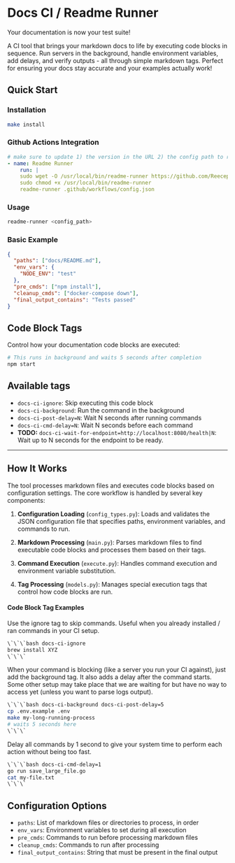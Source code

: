 # Docs CI / Readme Runner

Your documentation is now your test suite!

A CI tool that brings your markdown docs to life by executing code blocks in sequence. Run servers in the background, handle environment variables, add delays, and verify outputs - all through simple markdown tags. Perfect for ensuring your docs stay accurate and your examples actually work!

## Quick Start

### Installation

```bash
make install
```

### Github Actions Integration
```yaml
# make sure to update 1) the version in the URL 2) the config path to run against
- name: Readme Runner
    run: |
    sudo wget -O /usr/local/bin/readme-runner https://github.com/Reecepbcups/docs-ci/releases/download/v0.0.2/readme-runner
    sudo chmod +x /usr/local/bin/readme-runner
    readme-runner .github/workflows/config.json
```

### Usage

```bash
readme-runner <config_path>
```

### Basic Example

```json
{
  "paths": ["docs/README.md"],
  "env_vars": {
    "NODE_ENV": "test"
  },
  "pre_cmds": ["npm install"],
  "cleanup_cmds": ["docker-compose down"],
  "final_output_contains": "Tests passed"
}
```

## Code Block Tags

Control how your documentation code blocks are executed:

```bash docs-ci-background docs-ci-post-delay=5
# This runs in background and waits 5 seconds after completion
npm start
```

## Available tags
 * `docs-ci-ignore`: Skip executing this code block
 * `docs-ci-background`: Run the command in the background
 * `docs-ci-post-delay=N`: Wait N seconds after running commands
 * `docs-ci-cmd-delay=N`: Wait N seconds before each command
 * **TODO:** `docs-ci-wait-for-endpoint=http://localhost:8080/health|N`: Wait up to N seconds for the endpoint to be ready.


---

## How It Works

The tool processes markdown files and executes code blocks based on configuration settings. The core workflow is handled by several key components:

1. **Configuration Loading** (`config_types.py`): Loads and validates the JSON configuration file that specifies paths, environment variables, and commands to run.

2. **Markdown Processing** (`main.py`): Parses markdown files to find executable code blocks and processes them based on their tags.

3. **Command Execution** (`execute.py`): Handles command execution and environment variable substitution.

4. **Tag Processing** (`models.py`): Manages special execution tags that control how code blocks are run.


#### Code Block Tag Examples

Use the ignore tag to skip commands. Useful when you already installed / ran commands in your CI setup.


```bash
\`\`\`bash docs-ci-ignore
brew install XYZ
\`\`\`
```
When your command is blocking (like a server you run your CI against), just add the background tag. It also adds a delay after the command starts. Some other setup may take place that we are waiting for but have no way to access yet (unless you want to parse logs output).

```bash
\`\`\`bash docs-ci-background docs-ci-post-delay=5
cp .env.example .env
make my-long-running-process
# waits 5 seconds here
\`\`\`
```

Delay all commands by 1 second to give your system time to perform each action without being too fast.

```bash
\`\`\`bash docs-ci-cmd-delay=1
go run save_large_file.go
cat my-file.txt
\`\`\`
```


## Configuration Options

- `paths`: List of markdown files or directories to process, in order
- `env_vars`: Environment variables to set during all execution
- `pre_cmds`: Commands to run before processing markdown files
- `cleanup_cmds`: Commands to run after processing
- `final_output_contains`: String that must be present in the final output
